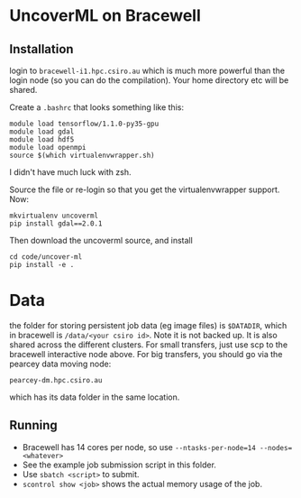 # UncoverML on Bracewell

## Installation

login to `bracewell-i1.hpc.csiro.au` which is much more powerful than the login
node (so you can do the compilation). Your home directory etc will be shared.

Create a `.bashrc` that looks something like this:

```
module load tensorflow/1.1.0-py35-gpu
module load gdal
module load hdf5
module load openmpi
source $(which virtualenvwrapper.sh)
```
I didn't have much luck with zsh.

Source the file or re-login so that you get the virtualenvwrapper support.
Now:

```
mkvirtualenv uncoverml
pip install gdal==2.0.1
```

Then download the uncoverml source, and install
```
cd code/uncover-ml
pip install -e .
```

# Data

the folder for storing persistent job data (eg image files) is `$DATADIR`, 
which in bracewell is `/data/<your csiro id>`. Note it is not backed up.
It is also shared across the different clusters.
For small transfers, just use scp to the bracewell interactive node above.
For big transfers, you should go via the pearcey data moving node:

```
pearcey-dm.hpc.csiro.au
```
which has its data folder in the same location.

## Running

* Bracewell has 14 cores per node, so use  `--ntasks-per-node=14 --nodes=<whatever>`
* See the example job submission script in this folder.
* Use `sbatch <script>` to submit.
* `scontrol show <job>` shows the actual memory usage of the job.

